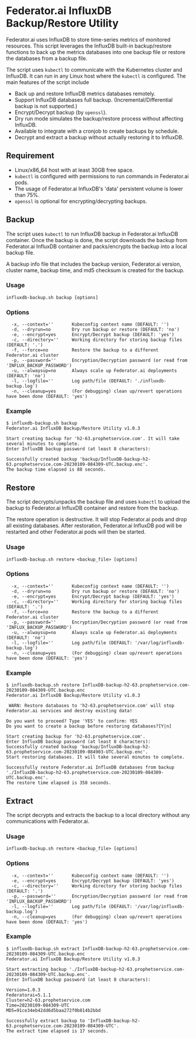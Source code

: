 # Federator.ai InfluxDB Backup/Restore Utility
Federator.ai uses InfluxDB to store time-series metrics of monitored resources. This script leverages the InfluxDB built-in backup/restore functions to back up the metrics databases into one backup file or restore the databases from a backup file.

The script uses `kubectl` to communicate with the Kubernetes cluster and InfluxDB. It can run in any Linux host where the `kubectl` is configured. The main features of the script include
- Back up and restore InfluxDB metrics databases remotely.
- Support InfluxDB databases full backup. (Incremental/Differential backup is not supported.)
- Encrypt/Decrypt backup (by `openssl`).
- Dry run mode simulates the backup/restore process without affecting InfluxDB.
- Available to integrate with a cronjob to create backups by schedule.
- Decrypt and extract a backup without actually restoring it to InfluxDB.

## Requirement
- Linux/x86_64 host with at least 30GB free space.
- `kubectl` is configured with permissions to run commands in Federator.ai pods.
- The usage of Federator.ai InfluxDB's 'data' persistent volume is lower than 75%.
- `openssl` is optional for encrypting/decrypting backups.
 
## Backup
The script uses `kubectl` to run InfluxDB backup in Federator.ai InfluxDB container. Once the backup is done, the script downloads the backup from Federator.ai InfluxDB container and packs/encrypts the backup into a local backup file.

A backup info file that includes the backup version, Federator.ai version, cluster name, backup time, and md5 checksum is created for the backup.
### Usage
```
influxdb-backup.sh backup [options]
```
### Options
```
  -x, --context=''       Kubeconfig context name (DEFAULT: '')
  -d, --dryrun=no        Dry run backup or restore (DEFAULT: 'no')
  -e, --encrypt=yes      Encrypt/Decrypt backup (DEFAULT: 'yes')
  -c, --directory=''     Working directory for storing backup files (DEFAULT: '.')
  -f, --force=no         Restore the backup to a different Federator.ai cluster
  -p, --password=''      Encryption/Decryption password (or read from 'INFLUX_BACKUP_PASSWORD')
  -u, --alwaysup=no      Always scale up Federator.ai deployments (DEFAULT: 'no')
  -l, --logfile=''       Log path/file (DEFAULT: './influxdb-backup.log')
  -n, --cleanup=yes      (For debugging) clean up/revert operations have been done (DEFAULT: 'yes')
```
### Example
```
$ influxdb-backup.sh backup
Federator.ai InfluxDB Backup/Restore Utility v1.0.3

Start creating backup for 'h2-63.prophetservice.com'. It will take several minutes to complete.
Enter InfluxDB backup password (at least 8 characters): 

Successfully created backup 'backup/InfluxDB-backup-h2-63.prophetservice.com-20230109-084309-UTC.backup.enc'.
The backup time elapsed is 88 seconds.
```

## Restore
The script decrypts/unpacks the backup file and uses `kubectl` to upload the backup to Federator.ai InfluxDB container and restore from the backup.

The restore operation is destructive. It will stop Federator.ai pods and drop all existing databases. After restoration, Federator.ai InfluxDB pod will be restarted and other Federator.ai pods will then be started. 
### Usage
```
influxdb-backup.sh restore <backup_file> [options]
```
### Options
```
  -x, --context=''       Kubeconfig context name (DEFAULT: '')
  -d, --dryrun=no        Dry run backup or restore (DEFAULT: 'no')
  -e, --encrypt=yes      Encrypt/Decrypt backup (DEFAULT: 'yes')
  -c, --directory=''     Working directory for storing backup files (DEFAULT: '.')
  -f, --force=no         Restore the backup to a different Federator.ai cluster
  -p, --password=''      Encryption/Decryption password (or read from 'INFLUX_BACKUP_PASSWORD')
  -u, --alwaysup=no      Always scale up Federator.ai deployments (DEFAULT: 'no')
  -l, --logfile=''       Log path/file (DEFAULT: '/var/log/influxdb-backup.log')
  -n, --cleanup=yes      (For debugging) clean up/revert operations have been done (DEFAULT: 'yes')
```
### Example
```
$ influxdb-backup.sh restore InfluxDB-backup-h2-63.prophetservice.com-20230109-084309-UTC.backup.enc
Federator.ai InfluxDB Backup/Restore Utility v1.0.3

 WARN: Restore databases to 'h2-63.prophetservice.com' will stop Federator.ai services and destroy existing data!

Do you want to proceed? Type 'YES' to confirm: YES
Do you want to create a backup before restoring databases?[Y|n] 

Start creating backup for 'h2-63.prophetservice.com'.
Enter InfluxDB backup password (at least 8 characters): 
Successfully created backup 'backup/InfluxDB-backup-h2-63.prophetservice.com-20230109-084903-UTC.backup.enc'.
Start restoring databases. It will take several minutes to complete.

Successfully restore Federator.ai InfluxDB databases from backup './InfluxDB-backup-h2-63.prophetservice.com-20230109-084309-UTC.backup.enc'.
The restore time elapsed is 358 seconds.
```

## Extract
The script decrypts and extracts the backup to a local directory without any communications with Federator.ai.
### Usage
```
influxdb-backup.sh restore <backup_file> [options]
```
### Options
```
  -x, --context=''       Kubeconfig context name (DEFAULT: '')
  -e, --encrypt=yes      Encrypt/Decrypt backup (DEFAULT: 'yes')
  -c, --directory=''     Working directory for storing backup files (DEFAULT: '.')
  -p, --password=''      Encryption/Decryption password (or read from 'INFLUX_BACKUP_PASSWORD')
  -l, --logfile=''       Log path/file (DEFAULT: '/var/log/influxdb-backup.log')
  -n, --cleanup=yes      (For debugging) clean up/revert operations have been done (DEFAULT: 'yes')
```
### Example
```
$ influxdb-backup.sh extract InfluxDB-backup-h2-63.prophetservice.com-20230109-084309-UTC.backup.enc
Federator.ai InfluxDB Backup/Restore Utility v1.0.3

Start extracting backup './InfluxDB-backup-h2-63.prophetservice.com-20230109-084309-UTC.backup.enc'.
Enter InfluxDB backup password (at least 8 characters): 

Version=1.0.3
Federatorai=5.1.1
Cluster=h2-63.prophetservice.com
Time=20230109-084309-UTC
MD5=91ce34eb42dd6d5baa272f0b814b2bbd

Successfully extract backup to 'InfluxDB-backup-h2-63.prophetservice.com-20230109-084309-UTC'.
The extract time elapsed is 17 seconds.
```
